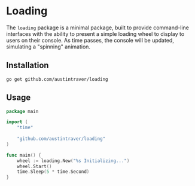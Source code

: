 # Loading

The `loading` package is a minimal package, built to provide command-line interfaces with the ability to present a
simple loading wheel to display to users on their console. As time passes, the console will be updated, simulating a
"spinning" animation.

## Installation

```shell
go get github.com/austintraver/loading
```

## Usage

```go
package main

import (
	"time"
	
	"github.com/austintraver/loading"
)

func main() {
    wheel := loading.New("%s Initializing...")
    wheel.Start()
    time.Sleep(5 * time.Second)
}
```
